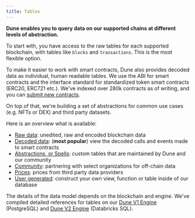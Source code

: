 ```yaml
---
title: Tables
---
```


**Dune enables you to query data on our supported chains at different levels of abstraction.**

To start with, you have access to the raw tables for each supported blockchain, with tables like `blocks` and `transactions`. This is the most flexible option.

To make it easier to work with smart contracts, Dune also provides decoded data as individual, human readable tables. We use the ABI for smart contracts and the interface standard for standardized token smart contracts (ERC20, ERC721 etc.). We've indexed over 280k contracts as of writing, and you can [submit new contracts](../features/decoded-contracts.md).

On top of that, we're building a set of abstractions for common use cases (e.g. NFTs or DEX) and third party datasets.

Here is an overview what is available:

- [Raw data](raw.md): unedited, raw and encoded blockchain data
- [Decoded data](decoded.md): (**most popular**) view the decoded calls and events made to smart contracts
- [Abstractions, or Spells](abstractions.md): custom tables that are maintained by Dune and our community
- [Community](community.md): partnering with select organizations for off-chain data
- [Prices](prices.md): prices from third party data providers
- [User generated](user-generated.md): construct your own view, function or table inside of our database

The details of the data model depends on the blockchain and engine. We've compiled detailed references for tables on our [Dune V1 Engine](v1/raw/index.md) (PostgreSQL) and [Dune V2 Engine](v2/raw/index.md) (Databricks SQL).